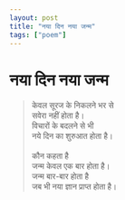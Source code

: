```yaml
---
layout: post
title: "नया दिन नया जन्म"
tags: ["poem"]
---
```



# नया दिन नया जन्म

> केवल सूरज के निकलने भर से  
> सवेरा नहीं होता है।  
> विचारों के बदलने से भी  
> नये दिन का शुरुआत होता है।  
>  <br/>
> कौन कहता है  
> जन्म केवल एक बार होता है।  
> जन्म बार-बार होता है  
> जब भी नया ज्ञान प्राप्त होता है।  
